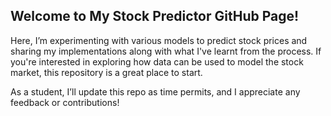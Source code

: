 ## Welcome to My Stock Predictor GitHub Page!
Here, I’m experimenting with various models to predict stock prices and sharing my implementations along with what I've learnt from the process. If you're interested in exploring how data can be used to model the stock market, this repository is a great place to start.

As a student, I’ll update this repo as time permits, and I appreciate any feedback or contributions!
